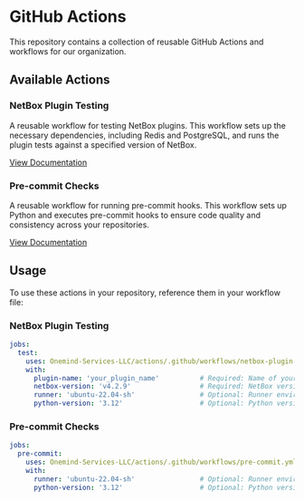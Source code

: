# GitHub Actions

This repository contains a collection of reusable GitHub Actions and workflows for our organization.

## Available Actions

### NetBox Plugin Testing

A reusable workflow for testing NetBox plugins. This workflow sets up the necessary dependencies, including Redis and
PostgreSQL, and runs the plugin tests against a specified version of NetBox.

[View Documentation](./netbox-plugin-testing/README.md)

### Pre-commit Checks

A reusable workflow for running pre-commit hooks. This workflow sets up Python and executes pre-commit hooks to ensure
code quality and consistency across your repositories.

[View Documentation](./pre-commit-checks/README.md)

## Usage

To use these actions in your repository, reference them in your workflow file:

### NetBox Plugin Testing

```yaml
jobs:
  test:
    uses: Onemind-Services-LLC/actions/.github/workflows/netbox-plugin-tests.yml@master
    with:
      plugin-name: 'your_plugin_name'          # Required: Name of your NetBox plugin
      netbox-version: 'v4.2.9'                 # Required: NetBox version to test against
      runner: 'ubuntu-22.04-sh'                # Optional: Runner environment (default: ubuntu-22.04-sh)
      python-version: '3.12'                   # Optional: Python version (default: 3.12)
```

### Pre-commit Checks

```yaml
jobs:
  pre-commit:
    uses: Onemind-Services-LLC/actions/.github/workflows/pre-commit.yml@master
    with:
      runner: 'ubuntu-22.04-sh'                # Optional: Runner environment (default: ubuntu-22.04-sh)
      python-version: '3.12'                   # Optional: Python version (default: 3.12)
```
